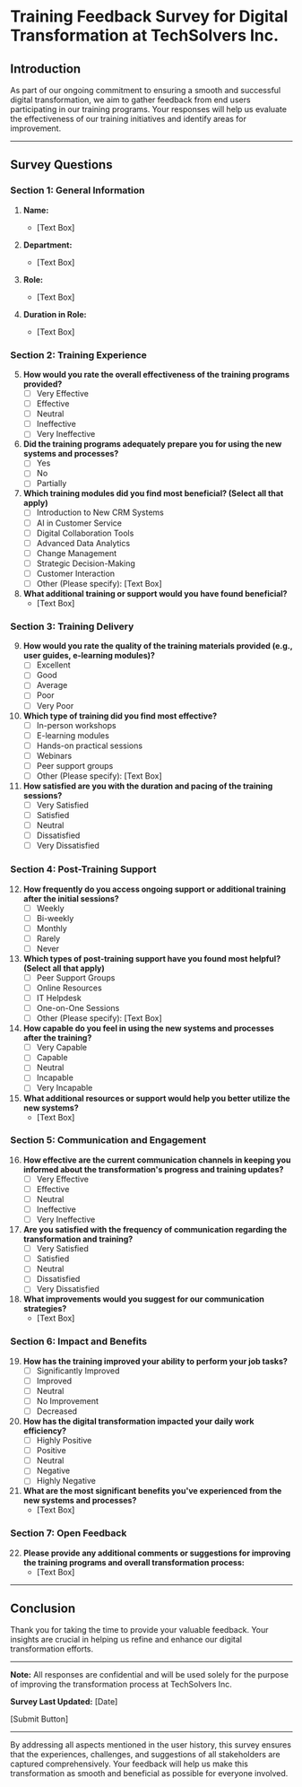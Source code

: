 # Training Feedback Survey for Digital Transformation at TechSolvers Inc.

## Introduction

As part of our ongoing commitment to ensuring a smooth and successful digital transformation, we aim to gather feedback from end users participating in our training programs. Your responses will help us evaluate the effectiveness of our training initiatives and identify areas for improvement.

---

## Survey Questions

### Section 1: General Information

1. **Name:**
   - [Text Box]

2. **Department:**
   - [Text Box]

3. **Role:**
   - [Text Box]

4. **Duration in Role:**
   - [Text Box]

### Section 2: Training Experience

5. **How would you rate the overall effectiveness of the training programs provided?**
   - [ ] Very Effective
   - [ ] Effective
   - [ ] Neutral
   - [ ] Ineffective
   - [ ] Very Ineffective

6. **Did the training programs adequately prepare you for using the new systems and processes?**
   - [ ] Yes
   - [ ] No
   - [ ] Partially

7. **Which training modules did you find most beneficial? (Select all that apply)**
   - [ ] Introduction to New CRM Systems
   - [ ] AI in Customer Service
   - [ ] Digital Collaboration Tools
   - [ ] Advanced Data Analytics
   - [ ] Change Management
   - [ ] Strategic Decision-Making
   - [ ] Customer Interaction
   - [ ] Other (Please specify): [Text Box]

8. **What additional training or support would you have found beneficial?**
   - [Text Box]

### Section 3: Training Delivery

9. **How would you rate the quality of the training materials provided (e.g., user guides, e-learning modules)?**
   - [ ] Excellent
   - [ ] Good
   - [ ] Average
   - [ ] Poor
   - [ ] Very Poor

10. **Which type of training did you find most effective?**
    - [ ] In-person workshops
    - [ ] E-learning modules
    - [ ] Hands-on practical sessions
    - [ ] Webinars
    - [ ] Peer support groups
    - [ ] Other (Please specify): [Text Box]

11. **How satisfied are you with the duration and pacing of the training sessions?**
    - [ ] Very Satisfied
    - [ ] Satisfied
    - [ ] Neutral
    - [ ] Dissatisfied
    - [ ] Very Dissatisfied

### Section 4: Post-Training Support

12. **How frequently do you access ongoing support or additional training after the initial sessions?**
    - [ ] Weekly
    - [ ] Bi-weekly
    - [ ] Monthly
    - [ ] Rarely
    - [ ] Never

13. **Which types of post-training support have you found most helpful? (Select all that apply)**
    - [ ] Peer Support Groups
    - [ ] Online Resources
    - [ ] IT Helpdesk
    - [ ] One-on-One Sessions
    - [ ] Other (Please specify): [Text Box]

14. **How capable do you feel in using the new systems and processes after the training?**
    - [ ] Very Capable
    - [ ] Capable
    - [ ] Neutral
    - [ ] Incapable
    - [ ] Very Incapable

15. **What additional resources or support would help you better utilize the new systems?**
    - [Text Box]

### Section 5: Communication and Engagement

16. **How effective are the current communication channels in keeping you informed about the transformation's progress and training updates?**
    - [ ] Very Effective
    - [ ] Effective
    - [ ] Neutral
    - [ ] Ineffective
    - [ ] Very Ineffective

17. **Are you satisfied with the frequency of communication regarding the transformation and training?**
    - [ ] Very Satisfied
    - [ ] Satisfied
    - [ ] Neutral
    - [ ] Dissatisfied
    - [ ] Very Dissatisfied

18. **What improvements would you suggest for our communication strategies?**
    - [Text Box]

### Section 6: Impact and Benefits

19. **How has the training improved your ability to perform your job tasks?**
    - [ ] Significantly Improved
    - [ ] Improved
    - [ ] Neutral
    - [ ] No Improvement
    - [ ] Decreased

20. **How has the digital transformation impacted your daily work efficiency?**
    - [ ] Highly Positive
    - [ ] Positive
    - [ ] Neutral
    - [ ] Negative
    - [ ] Highly Negative

21. **What are the most significant benefits you've experienced from the new systems and processes?**
    - [Text Box]

### Section 7: Open Feedback

22. **Please provide any additional comments or suggestions for improving the training programs and overall transformation process:**
    - [Text Box]

---

## Conclusion

Thank you for taking the time to provide your valuable feedback. Your insights are crucial in helping us refine and enhance our digital transformation efforts.

---

**Note:** All responses are confidential and will be used solely for the purpose of improving the transformation process at TechSolvers Inc.

**Survey Last Updated:** [Date]

[Submit Button]

---

By addressing all aspects mentioned in the user history, this survey ensures that the experiences, challenges, and suggestions of all stakeholders are captured comprehensively. Your feedback will help us make this transformation as smooth and beneficial as possible for everyone involved.